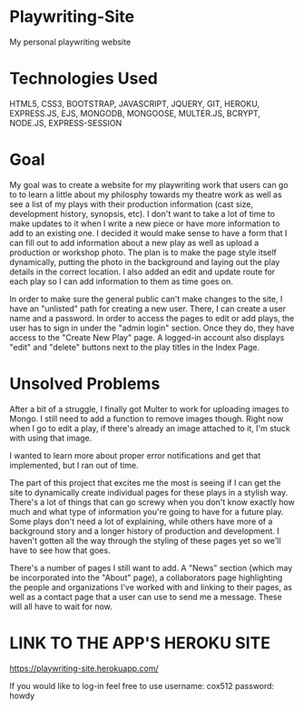 # Playwriting-Site
My personal playwriting website

# Technologies Used
HTML5, CSS3, BOOTSTRAP, JAVASCRIPT, JQUERY, GIT, HEROKU, EXPRESS.JS, EJS, MONGODB, MONGOOSE, MULTER.JS, BCRYPT, NODE.JS, EXPRESS-SESSION

# Goal
My goal was to create a website for my playwriting work that users can go to to learn a little about my philosphy towards my theatre work as well as see a list of my plays with their production information (cast size, development history, synopsis, etc). I don't want to take a lot of time to make updates to it when I write a new piece or have more information to add to an existing one. I decided it would make sense to have a form that I can fill out to add information about a new play as well as upload a production or workshop photo. The plan is to make the page style itself dynamically, putting the photo in the background and laying out the play details in the correct location. I also added an edit and update route for each play so I can add information to them as time goes on.

In order to make sure the general public can't make changes to the site, I have an "unlisted" path for creating a new user. There, I can create a user name and a password. In order to access the pages to edit or add plays, the user has to sign in under the "admin login" section. Once they do, they have access to the "Create New Play" page. A logged-in account also displays "edit" and "delete" buttons next to the play titles in the Index Page.

# Unsolved Problems
After a bit of a struggle, I finally got Multer to work for uploading images to Mongo. I still need to add a function to remove images though. Right now when I go to edit a play, if there's already an image attached to it, I'm stuck with using that image.

I wanted to learn more about proper error notifications and get that implemented, but I ran out of time.

The part of this project that excites me the most is seeing if I can get the site to dynamically create individual pages for these plays in a stylish way. There's a lot of things that can go screwy when you don't know exactly how much and what type of information you're going to have for a future play. Some plays don't need a lot of explaining, while others have more of a background story and a longer history of production and development. I haven't gotten all the way through the styling of these pages yet so we'll have to see how that goes.

There's a number of pages I still want to add. A "News" section (which may be incorporated into the "About" page), a collaborators page highlighting the people and organizations I've worked with and linking to their pages, as well as a contact page that a user can use to send me a message. These will all have to wait for now.

# LINK TO THE APP'S HEROKU SITE
https://playwriting-site.herokuapp.com/

If you would like to log-in feel free to use 
username: cox512
password: howdy
